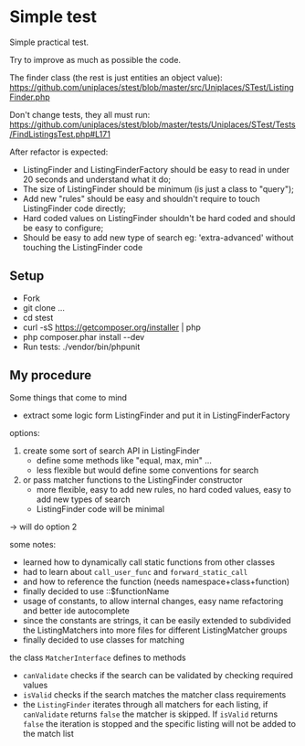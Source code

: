 # Simple test

Simple practical test.

Try to improve as much as possible the code.

The finder class (the rest is just entities an object value):
https://github.com/uniplaces/stest/blob/master/src/Uniplaces/STest/ListingFinder.php

Don't change tests, they all must run:
https://github.com/uniplaces/stest/blob/master/tests/Uniplaces/STest/Tests/FindListingsTest.php#L171

After refactor is expected:
* ListingFinder and ListingFinderFactory should be easy to read in under 20 seconds and understand what it do;
* The size of ListingFinder should be minimum (is just a class to "query");
* Add new "rules" should be easy and shouldn't require to touch ListingFinder code directly;
* Hard coded values on ListingFinder shouldn't be hard coded and should be easy to configure;
* Should be easy to add new type of search eg: 'extra-advanced' without touching the ListingFinder code

## Setup

* Fork
* git clone ...
* cd stest
* curl -sS https://getcomposer.org/installer | php
* php composer.phar install --dev
* Run tests: ./vendor/bin/phpunit


## My procedure
Some things that come to mind

* extract some logic form ListingFinder and put it in ListingFinderFactory

options:

1. create some sort of search API in ListingFinder
    * define some methods like "equal, max, min" ...
    * less flexible but would define some conventions for search
2. or pass matcher functions to the ListingFinder constructor  
    * more flexible, easy to add new rules, no hard coded values, easy to add new types of search
    * ListingFinder code will be minimal

-> will do option 2

some notes:

* learned how to dynamically call static functions from other classes
* had to learn about `call_user_func` and `forward_static_call`
* and how to reference the function (needs namespace+class+function)
* finally decided to use ::$functionName
* usage of constants, to allow internal changes, easy name refactoring and better ide autocomplete
* since the constants are strings, it can be easily extended to subdivided the ListingMatchers into more files
 for different ListingMatcher groups
* finally decided to use classes for matching 

the class `MatcherInterface` defines to methods

* `canValidate` checks if the search can be validated by checking required values
* `isValid` checks if the search matches the matcher class requirements
* the `ListingFinder` iterates through all matchers for each listing, if `canValidate` returns `false`
the matcher is skipped.  If `isValid` returns `false` the iteration is stopped and the specific listing will not be added to the match list
